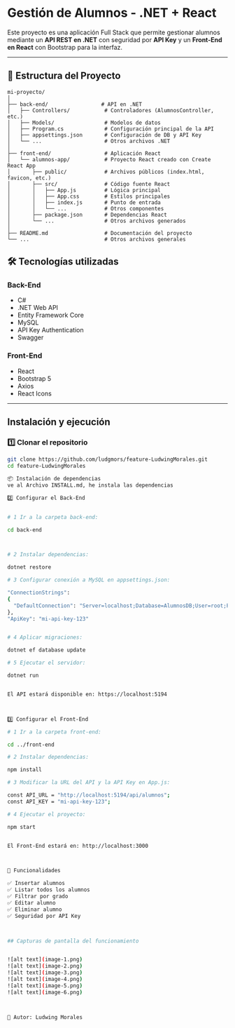 #  Gestión de Alumnos - .NET + React

Este proyecto es una aplicación Full Stack que permite gestionar alumnos mediante un **API REST en .NET** con seguridad por **API Key** y un **Front-End en React** con Bootstrap para la interfaz.

---

## 📂 Estructura del Proyecto
```
mi-proyecto/
│
├── back-end/                 # API en .NET
│   ├── Controllers/           # Controladores (AlumnosController, etc.)
│   ├── Models/                # Modelos de datos
│   ├── Program.cs             # Configuración principal de la API
│   ├── appsettings.json       # Configuración de DB y API Key
│   └── ...                    # Otros archivos .NET
│
├── front-end/                 # Aplicación React
│   └── alumnos-app/           # Proyecto React creado con Create React App
│       ├── public/            # Archivos públicos (index.html, favicon, etc.)
│       ├── src/               # Código fuente React
│       │   ├── App.js         # Lógica principal
│       │   ├── App.css        # Estilos principales
│       │   ├── index.js       # Punto de entrada
│       │   └── ...            # Otros componentes
│       ├── package.json       # Dependencias React
│       └── ...                # Otros archivos generados
│
├── README.md                  # Documentación del proyecto
└── ...                        # Otros archivos generales
```

## 🛠 Tecnologías utilizadas

### Back-End
- C#
- .NET Web API
- Entity Framework Core
- MySQL
- API Key Authentication
- Swagger

### Front-End
- React
- Bootstrap 5
- Axios
- React Icons

---

##  Instalación y ejecución

### 1️⃣ Clonar el repositorio
```bash
git clone https://github.com/ludgmors/feature-LudwingMorales.git
cd feature-LudwingMorales

📦 Instalación de dependencias
ve al Archivo INSTALL.md, he instala las dependencias 

2️⃣ Configurar el Back-End

 
# 1 Ir a la carpeta back-end:

cd back-end



# 2 Instalar dependencias:

dotnet restore

# 3 Configurar conexión a MySQL en appsettings.json:

"ConnectionStrings": 
{
  "DefaultConnection": "Server=localhost;Database=AlumnosDB;User=root;Password=tu_password;"
},
"ApiKey": "mi-api-key-123"


# 4 Aplicar migraciones:

dotnet ef database update

# 5 Ejecutar el servidor:

dotnet run


El API estará disponible en: https://localhost:5194



3️⃣ Configurar el Front-End

# 1 Ir a la carpeta front-end:

cd ../front-end

# 2 Instalar dependencias:

npm install

# 3 Modificar la URL del API y la API Key en App.js:

const API_URL = "http://localhost:5194/api/alumnos";
const API_KEY = "mi-api-key-123";

# 4 Ejecutar el proyecto:

npm start


El Front-End estará en: http://localhost:3000



🛜 Funcionalidades

✅ Insertar alumnos
✅ Listar todos los alumnos
✅ Filtrar por grado
✅ Editar alumno
✅ Eliminar alumno
✅ Seguridad por API Key



## Capturas de pantalla del funcionamiento 


![alt text](image-1.png)
![alt text](image-2.png)
![alt text](image-3.png)
![alt text](image-4.png)
![alt text](image-5.png)
![alt text](image-6.png)



📧 Autor: Ludwing Morales 
